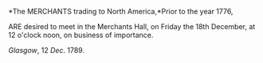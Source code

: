*The MERCHANTS trading to North America,*Prior to the year 1776,ARE desired to meet in the Merchants Hall, on Friday the 18th
                    December, at 12 o'clock noon, on business of importance.*Glasgow*, 12 *Dec*. 1789.